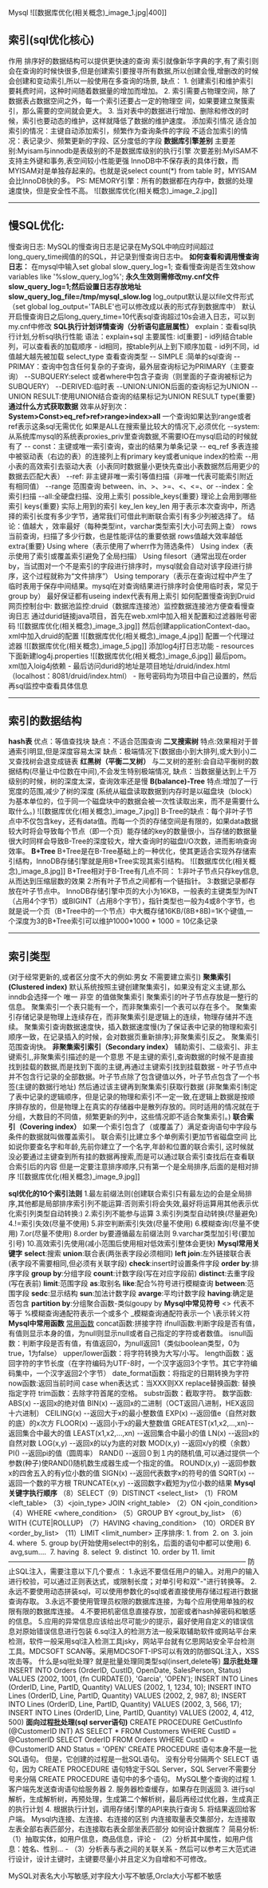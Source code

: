 Mysql
![[数据库优化(相关概念)_image_1.jpg|400]]
## 索引(sql优化核心)
作用
	排序好的数据结构可以提供更快速的查询
	索引就像新华字典的字,有了索引则会在查询的时候快很多,但是创建索引要搜寻所有数据,所以创建会慢,增删改的时候会创建和变动索引,所以一般使用在多查询的场景,
缺点：
	1. 创建索引和维护索引要耗费时间，这种时间随着数据量的增加而增加。
	2. 索引需要占物理空间，除了数据表占数据空间之外，每一个索引还要占一定的物理空
	间，如果要建立聚簇索引，那么需要的空间就会更大。
	3. 当对表中的数据进行增加、删除和修改的时候，索引也要动态的维护，这样就降低了数据的维护速度。
添加索引情况
	适合加索引的情况：主键自动添加索引，频繁作为查询条件的字段
	不适合加索引的情况：表记录少、频繁更新的字段、区分度低的字段
**数据库引擎差别**
	主要差别:Myisam与innodb是表级别的不是数据库级别的执行引擎
	次要差别:MyISAM不支持主外键和事务,表空间较小性能更强
	InnoDB中不保存表的具体行数，而MYISAM对是单独存起来的。也就是说select count(*) from table 时，MYISAM会比InnoDB快的多。
	PS: MEMORY引擎：所有的数据都在内存中，数据的处理速度快，但是安全性不高。
	![[数据库优化(相关概念)_image_2.jpg]]

---
## 慢SQL优化:
慢查询日志:   MySQL的慢查询日志是记录在MySQL中响应时间超过long_query_time阀值的的SQL，并记录到慢查询日志中。
**如何查看和调用慢查询日志：**
	在mysql中输入set global slow_query_log=1;
	查看慢查询是否生效show variables like '%slow_query_log%';
	**永久生效则需修改my.cnf文件 slow_query_log=1;然后设置日志存放地址slow_query_log_file=/tmp/mysql_slow.log**
	log_output默认是以file文件形式（set global log_output='TABLE'也可以修改成以表的形式存到数据库中）
	默认开启慢查询日之后long_query_time=10代表sql查询超过10s会进入日志，可以到my.cnf中修改
**SQL执行计划详情查询（分析语句底层属性）**
	explain：查看sql执行计划,分析sql执行性能
	语法：explain+sql
	主要属性:
	id[重要]
		-   id列结合table列，可以查看表的加载顺序
		-   id相同，按table列从上到下顺序加载
		-   id列不同，id值越大越先被加载
	select_type
		查看查询类型
		-- SIMPLE :简单的sql查询
		-- PRIMAY：查询中包含任何复杂的子查询，最外层查询标记为PRIMARY（主要查询）
		--SUBQUERY:select 或者where中包含子查询（则里面的子查询被标记为SUBQUERY）
		--DERIVED:临时表
		--UNION:UNION后面的查询标记为UNION
		--UNION RESULT:使用UNION结合查询的结果标记为UNION RESULT
	type{重要}
		**通过什么方式获取数据**
		效率从好到次：**System>Const>eq_ref>ref>range>index>all**
		一个查询如果达到range或者ref表示这条sql无需优化
		如果是ALL在搜索量比较大的情况下,必须优化
		--system:从系统库mysql的系统表proxies_priv里查询数据,不需要IO在mysql启动的时候就有了
		-- const：主键或唯一索引查询，查出的结果为单条记录
		-- eq_ref 多表连接中被驱动表（右边的表）的连接列上有primary key或者unique index的检索 --用小表的高效索引去驱动大表（小表同时数据量小更快先查出小表数据然后用更少的数据去匹配大表）
		--ref: 非主键非唯一索引等值扫描（非唯一代表可能索引附近有相同值）
		--range 范围查询 between、in、>、>=、<、<=、or
		--index：全索引扫描
		--all:全硬盘扫描、没用上索引
	possible_keys{重要}
		理论上会用到哪些索引
	keys{重要}
		实际上用到的索引
	key_len
		key_len 用于表示本次查询中，所选择的索引长度有多少字节，通常我们可借此判断联合索引有多少列被选择了。
		结论：值越大 ，效率最好（每种类型int，varchar类型索引大小可去网上查）
	rows
		当前查询，扫描了多少行数，也是性能评估的重要依据
		rows值越大效率越低
	extra{重要}
		Using where（表示使用了wherr作为筛选条件）
		Using index（表示使用了索引或覆盖索引避免了全局扫描）
		Using filesort（通常出现在order by，当试图对一个不是索引的字段进行排序时，mysql就会自动对该字段进行排序，这个过程就称为“文件排序”）
		Using temporary（表示在查询过程中产生了临时表用于保存中间结果。mysql在对查询结果进行排序时会使用临时表，常见于group by）
		最好保证都有useing index代表有用上索引
如何配置慢查询到Druid网页控制台中:
	数据池监控:druid（数据库连接池）监控数据连接池方便查看慢查询日志
	通过durid链接java项目，首先在web.xml中加入相关配置和过滤器账号密码
	![[数据库优化(相关概念)_image_3.jpg]]
	然后创建applicationContext-dao。xml中加入druid的配置
	![[数据库优化(相关概念)_image_4.jpg]]
	配置一个代理过滤器
	![[数据库优化(相关概念)_image_5.jpg]]
	添加log4j打日志功能
	-
	resources下面新建log4j.properties
	![[数据库优化(相关概念)_image_6.jpg]]
	最后pom。xml加入loig4j依赖
	-
	最后访问durid的地址是项目地址/druid/index.html（localhost：8081/druid/index.html）
	-
	账号密码均为项目中自己设置的，然后再sql监控中查看具体信息

---
## 索引的数据结构
**hash表**
	优点：等值查找块
	缺点：不适合范围查询
**二叉搜索树**
	特点:效果相对于普通索引明显,但是深度容易太深
	缺点：极端情况下(数据由小到大排列,或大到小)二叉查找树会退变成链表
**红黑树（平衡二叉树）**
	与二叉树的差别:会自动平衡树的数据结构(尽量让中位数在中间),不会发生特别极端情况,
	缺点：当数据量达到上千万级别的时候，树的深度太深，查询效率还是慢
**B(balance)-Tree**
	特点:增加了一行宽度的范围,减少了树的深度
	(系统从磁盘读取数据到内存时是以磁盘块（block）为基本单位的，位于同一个磁盘块中的数据会被一次性读取出来，而不是需要什么取什么。)
	![[数据库优化(相关概念)_image_7.jpg]]
	B-Tree的缺点：每个非叶子节点中不仅包含key，还有data值。而每一个页的存储空间是有限的，如果data数据较大时将会导致每个节点（即一个页）能存储的key的数量很小，当存储的数据量很大时同样会导致B-Tree的深度较大，增大查询时的磁盘I/O次数，进而影响查询效率。
**B+Tree**
	B+Tree是在B-Tree基础上的一种优化，使其更适合实现外存储索引结构，InnoDB存储引擎就是用B+Tree实现其索引结构。
	![[数据库优化(相关概念)_image_8.jpg]]
B+Tree相对于B-Tree有几点不同：
	1:非叶子节点只存key信息,从而达到压缩层数的效果
	2:所有叶子节点之间都有一个链指针。
	3:数据记录都存放在叶子节点中。
	InnoDB存储引擎中页的大小为16KB，一般表的主键类型为INT（占用4个字节）或BIGINT（占用8个字节），指针类型也一般为4或8个字节，也就是说一个页（B+Tree中的一个节点）中大概存储16KB/(8B+8B)=1K个键值,一个深度为3的B+Tree索引可以维护1000*1000 * 1000 = 10亿条记录

---
## 索引类型
(对于经常更新的,或者区分度不大的例如:男女 不需要建立索引)
**聚集索引(Clustered index)**
	默认系统按照主键创建聚集索引，如果没有定义主键,那么inndb会选择一个 唯一 非空 的值做聚集索引
	聚集索引的叶子节点存放是一整行的信息。 聚集索引一个表只能有一个，而非聚集索引一个表可以存在多个。 聚集索引存储记录是物理上连续存在，而非聚集索引是逻辑上的连续，物理存储并不连续。 聚集索引查询数据速度快，插入数据速度慢(为了保证表中记录的物理和索引顺序一致，在记录插入的时候，会对数据页重新排序);非聚集索引反之。 聚集索引范围查询快。
**非聚集索引索引（Secondary index）**
	辅助索引、二级索引、非主键索引,,非聚集索引描述的是一个意思
	不是主键的索引,查询数据的时候不是直接找到挂载的数据,而是找到下面的主键,再通过主键索引找到挂载数据
	-
	叶子节点中并不包含行记录的全部数据。叶子节点除了包含键值以外，叶子节点包含了一个书签(主键的数据行地址) 然后通过该主键再到聚集索引获取行数据
	(非聚集索引制定了表中记录的逻辑顺序，但是记录的物理和索引不一定一致,在逻辑上数据是按顺序排存放的，但是物理上在真实的存储器中是散列存放的。同时适用的情况就在于分组，大数目的不同值，频繁更新的列中，这些情况即不适合聚集索引。)
**联合索引（Covering index）**
	如果一个索引包含了（或覆盖了）满足查询语句中字段与条件的数据就叫做覆盖索引。
	联合索引比建立多个单例索引更加节省磁盘空间
	比如说你要查名字和年龄,先前你建立了一个名字,年龄和位置的联合索引, 这时候就没必要通过主键查到所有挂的数据再搜索,而是可以通过联合索引查找后在查看联合索引后的内容 但是一定要注意排序顺序,只有第一个是全局排序,后面的是相对排序
	  ![[数据库优化(相关概念)_image_9.jpg]]

**sql优化的10个索引法则**
	1.最左前缀法则(创建联合索引只有最左边的会是全局排序,其他都是局部排序索引列不能运算:否则索引将会失效,最好将运算用其他表示优化索引列类型自动转换:)
	2.索引列不能参与运算
	3.索引列类型自动转换(尽量避免)
	4.!=索引失效(尽量不使用)
	5.非空判断索引失效(尽量不使用)
	6.模糊查询(尽量不使用)
	7.or(尽量不使用)
	8.order by要遵循最左前缀法则
	9.varchar类型加引号(要加引号)
	10.高效索引先使用(减小范围后使用相对低效索引整体会更快)
**Mysql常用关键字**
	**select**:搜索
	**union**:联合表(两张表字段必须相同)
	**left join**:左外链接联合表(表字段不需要相同,但必须有关联字段)
	**check**:insert时设置条件字段
	**order by**:排序字段
	**group by**:分组字段
	**count**:计数字段(写在对应字段前)
	**distinct**:去重字段(写在表前)
	**limit**:范围字段
	**as**:取别名
	**like**:配合%符号进行模糊查询
	**between**:范围字段
	**sedc**:显示结构
	**sun**:加法计数字段
	**avarge**:平均计数字段
	**having**:确定是否包含
	**partition by**:分组聚合函数-类似goupy by
**Mysql中常见符号**
	<> 代表不等于
	%模糊查询通配符表示一个或多个
	\_模糊查询通配符表示一个
	\\表示转义符
**Mysql中常用函数**
	[常用函数](https://developer.aliyun.com/article/740242)
	concat函数:拼接字符
	ifnull函数:判断字段是否有值，有值则显示本身的值，为null则显示null或者自己指定的字符或者数值。
	isnull函数：判断字段是否有值，有值返回0，为null返回1（类似boolean类型，0为true，1为false）
	upper/lower函数：将字符转换为大写/小写。
	length函数：返回字符的字节长度（在字符编码为UTF-8时，一个汉字返回3个字节。其它字符编码集中，一个汉字返回2个字节）
	date_format函数：将指定的日期转换为字符
	now函数:返回当前时间
	case when表达式：当XXX则XX
	replace替换函数:  替换指定字符
	trim函数：去除字符首尾的空格。
	substr函数：截取字符。
	数学函数:
		ABS(x)         --返回x的绝对值
		BIN(x)         --返回x的二进制（OCT返回八进制，HEX返回十六进制）
		CEILING(x)     --返回大于x的最小整数值
		EXP(x)         --返回值e（自然对数的底）的x次方
		FLOOR(x)       --返回小于x的最大整数值
		GREATEST(x1,x2,...,xn)--返回集合中最大的值
		LEAST(x1,x2,...,xn)    --返回集合中最小的值
		LN(x)           --返回x的自然对数
		LOG(x,y)        --返回x的以y为底的对数
		MOD(x,y)        --返回x/y的模（余数）
		PI()            --返回pi的值（圆周率）
		RAND()          --返回０到１内的随机值,可以通过提供一个参数(种子)使RAND()随机数生成器生成一个指定的值。
		ROUND(x,y)      --返回参数x的四舍五入的有y位小数的值
		SIGN(x)         --返回代表数字x的符号的值
		SQRT(x)         --返回一个数的平方根
			TRUNCATE(x,y)   --返回数字x截短为y位小数的结果
**Mysql关键字执行顺序**
	 （8）SELECT（9）DISTINCT <select_list>
	 （1）FROM <left_table>
	 （3）<join_type> JOIN <right_table>
	 （2）ON <join_condition>
	 （4）WHERE <where_condition>
	（5）GROUP BY <grout_by_list>
	 （6）WITH {CUTE|ROLLUP}
	 （7）HAVING <having_condition>
	 （10）ORDER BY <order_by_list>
	（11）LIMIT <limit_number>
	正序排序:
	1.  from 
	2.  on 
	3.  join 
	4.  where 
	5.  group by(开始使用select中的别名，后面的语句中都可以使用)
	6.   avg,sum.... 
	7.  having 
	8.  select 
	9.  distinct 
	10.  order by
	11.  limit
——————————————————————————————————
防止SQL注入，需要注意以下几个要点：
	1.永远不要信任用户的输入。对用户的输入进行校验，可以通过正则表达式，或限制长度；对单引号和双"-"进行转换等。
	2.永远不要使用动态拼装sql，可以使用参数化的sql或者直接使用存储过程进行数据查询存取。
	3.永远不要使用管理员权限的数据库连接，为每个应用使用单独的权限有限的数据库连接。
	4.不要把机密信息直接存放，加密或者hash掉密码和敏感的信息。
	5.应用的异常信息应该给出尽可能少的提示，最好使用自定义的错误信息对原始错误信息进行包装
	6.sql注入的检测方法一般采取辅助软件或网站平台来检测，软件一般采用sql注入检测工具jsky，网站平台就有亿思网站安全平台检测工具。MDCSOFT SCAN等。采用MDCSOFT-IPS可以有效的防御SQL注入，XSS攻击等。
什么是sql批处理?
	就是批量处理同类型sql(insert,delete等)
	**显示批处理**
	INSERT INTO Orders (OrderID, CustID, OpenDate, SalesPerson, Status) VALUES (2002, 1001, {fn CURDATE()}, 'Garcia', 'OPEN'); INSERT INTO Lines (OrderID, Line, PartID, Quantity) VALUES (2002, 1, 1234, 10); INSERT INTO Lines (OrderID, Line, PartID, Quantity) VALUES (2002, 2, 987, 8); INSERT INTO Lines (OrderID, Line, PartID, Quantity) VALUES (2002, 3, 566, 17); INSERT INTO Lines (OrderID, Line, PartID, Quantity) VALUES (2002, 4, 412, 500)
	**面向过程批处理(sql server语句)**
	CREATE PROCEDURE GetCustInfo (@CustomerID INT) AS SELECT * FROM Customers WHERE CustID = @CustomerID SELECT OrderID FROM Orders WHERE CustID = @CustomerID AND Status = 'OPEN'
	CREATE PROCEDURE 语句本身不是一批SQL语句。 但是，它创建的过程是一批SQL语句。 没有分号分隔两个 SELECT 语句，因为 CREATE PROCEDURE 语句特定于SQL Server，SQL Server不需要分号来分隔 CREATE PROCEDURE 语句中的多个语句。
MySQL整个查询的过程
	1.  客户端先发送查询语句给服务器
	2.  服务器检查缓存，如果存在则返回
	3.  进行sql解析，生成解析树，再预处理，生成第二个解析树，最后再经过优化器，生成真正的执行计划
	4.  根据执行计划，调用存储引擎的API来执行查询
	5.  将结果返回给客户端。
Mysql内连接、左连接、右连接的区别
	内连接取量表交集部分，左连接取左表全部右表匹部分，右连接取右表全部坐表匹部分
如何设计数据库？
	简易分析:
	（1）抽取实体，如用户信息，商品信息，评论
	-
	（2）分析其中属性，如用户信息：姓名、性别...
	-
	（3）分析表与表之间的关联关系
	-
	然后可以参考三大范式进行设计，设计主键时，主键要尽量小并且定义为自增和不可修改。

MySQL对表名大小写敏感,对字段大小写不敏感,Orcla大小写都不敏感